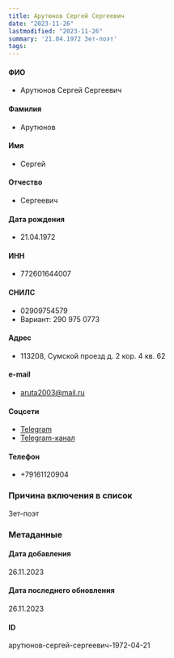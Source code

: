 ```yaml
---
title: Арутюнов Сергей Сергеевич
date: "2023-11-26"
lastmodified: "2023-11-26"
summary: '21.04.1972 Зет-поэт'
tags: 
---
```

<!--# pp2-->
<!--## Фигурант-->
<!--### Личные данные-->
#### ФИО
- Арутюнов Сергей Сергеевич
#### Фамилия
- Арутюнов
#### Имя
- Сергей
#### Отчество
- Сергеевич
#### Дата рождения
- 21.04.1972
#### ИНН
- 772601644007
#### СНИЛС
- 02909754579
- Вариант: 290 975 0773
#### Адрес
- 113208, Сумской проезд д. 2 кор. 4 кв. 62
#### e-mail
- aruta2003@mail.ru
#### Соцсети
- [Telegram](https://t.me/SergeyArutyunovPoetryChannel)
- [Telegram-канал](https://t.me/arutyunovpoetry)
#### Телефон
- +79161120904
### Причина включения в список
Зет-поэт
### Метаданные
#### Дата добавления
26.11.2023
#### Дата последнего обновления
26.11.2023
#### ID
арутюнов-сергей-сергеевич-1972-04-21
<!--## END;-->
